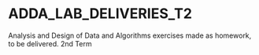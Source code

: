 # ADDA_LAB_DELIVERIES_T2
Analysis and Design of Data and Algorithms exercises made as homework, to be delivered. 2nd Term
